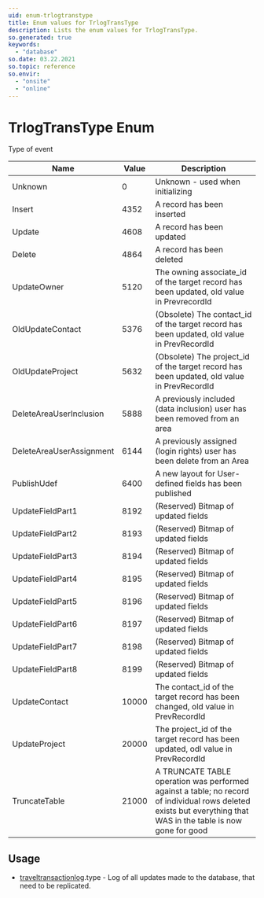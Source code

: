 ```yaml
---
uid: enum-trlogtranstype
title: Enum values for TrlogTransType
description: Lists the enum values for TrlogTransType.
so.generated: true
keywords:
  - "database"
so.date: 03.22.2021
so.topic: reference
so.envir:
  - "onsite"
  - "online"
---
```


# TrlogTransType Enum

Type of event

| Name | Value | Description |
|------|-------|-------------|
|Unknown|0|Unknown - used when initializing|
|Insert|4352|A record has been inserted|
|Update|4608|A record has been updated|
|Delete|4864|A record has been deleted|
|UpdateOwner|5120|The owning associate_id of the target record has been updated, old value in PrevrecordId|
|OldUpdateContact|5376|(Obsolete) The contact_id of the target record has been updated, old value in PrevRecordId|
|OldUpdateProject|5632|(Obsolete) The project_id of the target record has been updated, old value in PrevRecordId|
|DeleteAreaUserInclusion|5888|A previously included (data inclusion) user has been removed from an area|
|DeleteAreaUserAssignment|6144|A previously assigned (login rights) user has been delete from an Area|
|PublishUdef|6400|A new layout for User-defined fields has been published|
|UpdateFieldPart1|8192|(Reserved) Bitmap of updated fields|
|UpdateFieldPart2|8193|(Reserved) Bitmap of updated fields|
|UpdateFieldPart3|8194|(Reserved) Bitmap of updated fields|
|UpdateFieldPart4|8195|(Reserved) Bitmap of updated fields|
|UpdateFieldPart5|8196|(Reserved) Bitmap of updated fields|
|UpdateFieldPart6|8197|(Reserved) Bitmap of updated fields|
|UpdateFieldPart7|8198|(Reserved) Bitmap of updated fields|
|UpdateFieldPart8|8199|(Reserved) Bitmap of updated fields|
|UpdateContact|10000|The contact_id of the target record has been changed, old value in PrevRecordId|
|UpdateProject|20000|The project_id of the target record has been updated, odl value in PrevRecordId|
|TruncateTable|21000|A TRUNCATE TABLE operation was performed against a table; no record of individual rows deleted exists but everything that WAS in the table is now gone for good|

## Usage

* [traveltransactionlog](../traveltransactionlog.md).type - Log of all updates made to the database, that need to be replicated.
